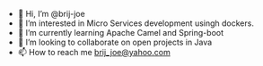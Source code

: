 - 👋 Hi, I’m @brij-joe
- 👀 I’m interested in Micro Services development usingh dockers.
- 🌱 I’m currently learning Apache Camel and Spring-boot
- 💞️ I’m looking to collaborate on open projects in Java
- 📫 How to reach me brij_joe@yahoo.com

<!---
brij-joe/brij-joe is a ✨ special ✨ repository because its `README.md` (this file) appears on your GitHub profile.
You can click the Preview link to take a look at your changes.
--->
